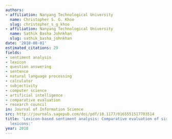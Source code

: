```yaml
---
authors:
- affiliation: Nanyang Technological University
  name: Christopher S. G. Khoo
  slug: christopher_s_g_khoo
- affiliation: Nanyang Technological University
  name: Sathik Basha Johnkhan
  slug: sathik_basha_johnkhan
date: '2018-08-01'
estimated_citations: 29
fields:
- sentiment analysis
- lexicon
- question answering
- sentence
- natural language processing
- calculator
- subjectivity
- computer science
- artificial intelligence
- comparative evaluation
- research council
in: Journal of Information Science
src: http://journals.sagepub.com/doi/pdf/10.1177/0165551517703514
title: 'Lexicon-based sentiment analysis: Comparative evaluation of six sentiment
  lexicons:'
year: 2018
---
```

